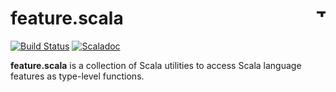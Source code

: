 # feature.scala <a href="http://thoughtworks.com/"><img align="right" src="https://www.thoughtworks.com/imgs/tw-logo.png" title="ThoughtWorks" height="15"/></a>

[![Build Status](https://travis-ci.org/ThoughtWorksInc/feature.scala.svg?branch=master)](https://travis-ci.org/ThoughtWorksInc/feature.scala)
[![Scaladoc](https://javadoc.io/badge/com.thoughtworks.feature/unidoc_2.12.svg?label=scaladoc)](https://javadoc.io/page/com.thoughtworks.feature/unidoc_2.12/latest/com/thoughtworks/feature/index.html)

**feature.scala** is a collection of Scala utilities to access Scala language features as type-level functions.
